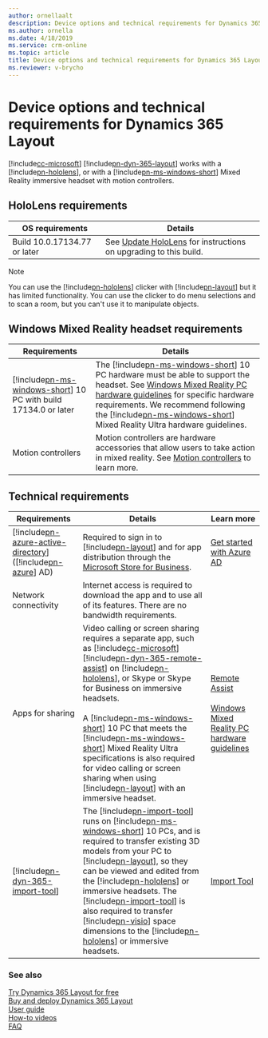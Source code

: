 ```yaml
---
author: ornellaalt
description: Device options and technical requirements for Dynamics 365 Layout
ms.author: ornella
ms.date: 4/18/2019
ms.service: crm-online
ms.topic: article
title: Device options and technical requirements for Dynamics 365 Layout
ms.reviewer: v-brycho
---
```


# Device options and technical requirements for Dynamics 365 Layout

[!include[cc-microsoft](../includes/cc-microsoft.md)] [!include[pn-dyn-365-layout](../includes/pn-dyn-365-layout.md)] works with a [!include[pn-hololens](../includes/pn-hololens.md)], or with a [!include[pn-ms-windows-short](../includes/pn-ms-windows-short.md)] Mixed Reality immersive headset with motion controllers.

## HoloLens requirements

| **OS requirements**          | **Details**                                                                                                                           |
|------------------------------|---------------------------------------------------------------------------------------------------------------------------------------|
| Build 10.0.17134.77 or later | See [Update HoloLens](https://support.microsoft.com/help/12643/hololens-update-hololens) for instructions on upgrading to this build. |

> [!NOTE]
> You can use the [!include[pn-hololens](../includes/pn-hololens.md)] clicker with [!include[pn-layout](../includes/pn-layout.md)] but it has limited functionality. You can use the clicker to do menu selections and to scan a room, but you can't use it to manipulate objects.


## Windows Mixed Reality headset requirements

| **Requirements**                          | **Details**                                                                                                                                                                                                                                                                                                                          |
|-------------------------------------------|--------------------------------------------------------------------------------------------------------------------------------------------------------------------------------------------------------------------------------------------------------------------------------------------------------------------------------------|
| [!include[pn-ms-windows-short](../includes/pn-ms-windows-short.md)] 10 PC with build 17134.0 or later | The [!include[pn-ms-windows-short](../includes/pn-ms-windows-short.md)] 10 PC hardware must be able to support the headset. See [Windows Mixed Reality PC hardware guidelines](https://support.microsoft.com/en-us/help/4039260/windows-10-mixed-reality-pc-hardware-guidelines) for specific hardware requirements. We recommend following the [!include[pn-ms-windows-short](../includes/pn-ms-windows-short.md)] Mixed Reality Ultra hardware guidelines. |
| Motion controllers                        | Motion controllers are hardware accessories that allow users to take action in mixed reality. See [Motion controllers](https://docs.microsoft.com/en-us/windows/mixed-reality/motion-controllers) to learn more.                                                                                                                     |

Technical requirements
----------------------

| **Requirements**                   | **Details**                                                                                                                                                                                                                                                                                                                                                                                             | **Learn more**                                                                                                                                                |
|------------------------------------|---------------------------------------------------------------------------------------------------------------------------------------------------------------------------------------------------------------------------------------------------------------------------------------------------------------------------------------------------------------------------------------------------------|---------------------------------------------------------------------------------------------------------------------------------------------------------------|
| [!include[pn-azure-active-directory](../includes/pn-azure-active-directory.md)] ([!include[pn-azure](../includes/pn-azure.md)] AD)  | Required to sign in to [!include[pn-layout](../includes/pn-layout.md)] and for app distribution through the [Microsoft Store for Business](https://docs.microsoft.com/en-us/microsoft-store/sign-up-microsoft-store-for-business).                                                                                                                                                                                                               | [Get started with Azure AD](https://docs.microsoft.com/en-us/azure/active-directory/get-started-azure-ad)                                                     |
| Network connectivity               | Internet access is required to download the app and to use all of its features. There are no bandwidth requirements.                                                                                                                                                                                                                                                                                    |                                                                                                                                                               |
| Apps for sharing    | Video calling or screen sharing requires a separate app, such as [!include[cc-microsoft](../includes/cc-microsoft.md)] [!include[pn-dyn-365-remote-assist](../includes/pn-dyn-365-remote-assist.md)] on [!include[pn-hololens](../includes/pn-hololens.md)], or Skype or Skype for Business on immersive headsets. <br> <br>  A [!include[pn-ms-windows-short](../includes/pn-ms-windows-short.md)] 10 PC that meets the [!include[pn-ms-windows-short](../includes/pn-ms-windows-short.md)] Mixed Reality Ultra specifications is also required for video calling or screen sharing when using [!include[pn-layout](../includes/pn-layout.md)] with an immersive headset.                                                                                                                                                                                                               | [Remote Assist](../remote-assist/user-guide.md) <br> <br>  [Windows Mixed Reality PC hardware guidelines](https://support.microsoft.com/en-us/help/4039260/windows-10-mixed-reality-pc-hardware-guidelines)                     |               
| [!include[pn-dyn-365-import-tool](../includes/pn-dyn-365-import-tool.md)] | The [!include[pn-import-tool](../includes/pn-import-tool.md)] runs on [!include[pn-ms-windows-short](../includes/pn-ms-windows-short.md)] 10 PCs, and is required to transfer existing 3D models from your PC to [!include[pn-layout](../includes/pn-layout.md)], so they can be viewed and edited from the [!include[pn-hololens](../includes/pn-hololens.md)] or immersive headsets. The [!include[pn-import-tool](../includes/pn-import-tool.md)] is also required to transfer [!include[pn-visio](../includes/pn-visio.md)] space dimensions to the [!include[pn-hololens](../includes/pn-hololens.md)] or immersive headsets. | [Import Tool](https://docs.microsoft.com/en-us/dynamics365/mixed-reality/import-tool)    |

### See also
[Try Dynamics 365 Layout for free](try-layout-free.md)<br/>
[Buy and deploy Dynamics 365 Layout](buy-and-deploy-layout.md)<br>
[User guide](user-guide.md)<br/>
[How-to videos](https://go.microsoft.com/fwlink/p/?linkid=2021489)<br/>
[FAQ](faq.md)<br/>
